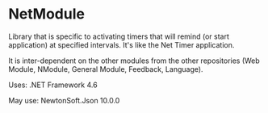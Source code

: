 # NetModule

Library that is specific to activating timers that will remind (or start application) at specified intervals. It's like the Net Timer application.

It is inter-dependent on the other modules from the other repositories (Web Module, NModule, General Module, Feedback, Language).

Uses:
.NET Framework 4.6

May use:
NewtonSoft.Json 10.0.0
